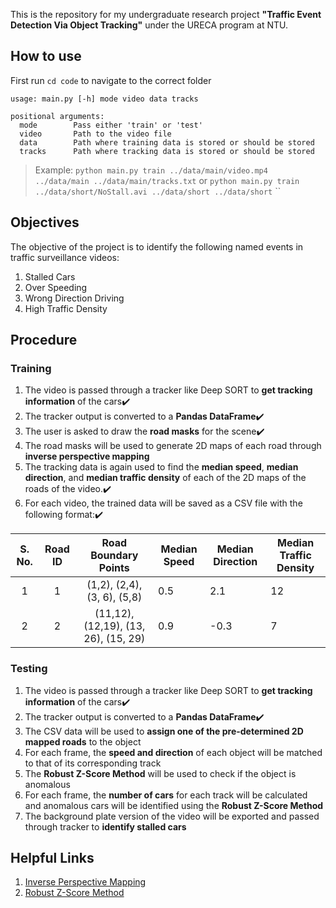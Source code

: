 This is the repository for my undergraduate research project **"Traffic Event Detection Via Object Tracking"** under the URECA program at NTU.

## How to use

First run `cd code` to navigate to the correct folder

```
usage: main.py [-h] mode video data tracks

positional arguments:
  mode        Pass either 'train' or 'test'
  video       Path to the video file
  data        Path where training data is stored or should be stored
  tracks      Path where tracking data is stored or should be stored
```

> Example: `python main.py train ../data/main/video.mp4 ../data/main ../data/main/tracks.txt`
> or
> `python main.py train ../data/short/NoStall.avi ../data/short ../data/short`
> ``

## Objectives

The objective of the project is to identify the following named events in traffic surveillance videos:

1. Stalled Cars
2. Over Speeding
3. Wrong Direction Driving
4. High Traffic Density

## Procedure

### Training

1. The video is passed through a tracker like Deep SORT to **get tracking information** of the cars✔️
2. The tracker output is converted to a **Pandas DataFrame**✔️
3. The user is asked to draw the **road masks** for the scene✔️
4. The road masks will be used to generate 2D maps of each road through **inverse perspective mapping**
5. The tracking data is again used to find the **median speed**, **median direction**, and **median traffic density** of each of the 2D maps of the roads of the video.✔️
6. For each video, the trained data will be saved as a CSV file with the following format:✔️

| S. No. | Road ID |         Road Boundary Points         | Median Speed | Median Direction | Median Traffic Density |
| :----: | :-----: | :----------------------------------: | ------------ | ---------------- | ---------------------- |
|   1    |    1    |     (1,2), (2,4), (3, 6), (5,8)      | 0.5          | 2.1              | 12                     |
|   2    |    2    | (11,12), (12,19), (13, 26), (15, 29) | 0.9          | -0.3             | 7                      |

### Testing

1. The video is passed through a tracker like Deep SORT to **get tracking information** of the cars✔️
2. The tracker output is converted to a **Pandas DataFrame**✔️
3. The CSV data will be used to **assign one of the pre-determined 2D mapped roads** to the object
4. For each frame, the **speed and direction** of each object will be matched to that of its corresponding track
5. The **Robust Z-Score Method** will be used to check if the object is anomalous
6. For each frame, the **number of cars** for each track will be calculated and anomalous cars will be identified using the **Robust Z-Score Method**
7. The background plate version of the video will be exported and passed through tracker to **identify stalled cars**

## Helpful Links

1. [Inverse Perspective Mapping](https://zbigatron.com/mapping-camera-coordinates-to-a-2d-floor-plan/)
2. [Robust Z-Score Method](http://colingorrie.github.io/outlier-detection.html#modified-z-score-method)
